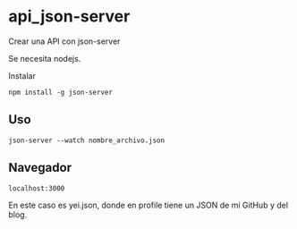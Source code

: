 # api_json-server
Crear una API con json-server


Se necesita nodejs.

Instalar
~~~~
npm install -g json-server
~~~~

## Uso 

~~~~
json-server --watch nombre_archivo.json
~~~~

## Navegador
~~~~
localhost:3000
~~~~


En este caso es yei.json, donde en profile tiene un JSON de mi GitHub y del blog.
